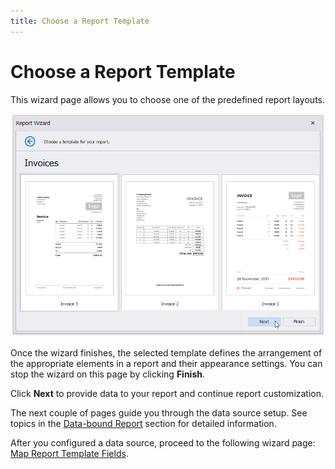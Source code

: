 ```yaml
---
title: Choose a Report Template
---
```

# Choose a Report Template

This wizard page allows you to choose one of the predefined report layouts.

![eurd-win-report-template-wizard-select-template](../../../../../../images/eurd-win-report-template-wizard-select-template.png)

Once the wizard finishes, the selected template defines the arrangement of the appropriate elements in a report and their appearance settings. You can stop the wizard on this page by clicking **Finish**.

Click **Next** to provide data to your report and continue report customization.

The next couple of pages guide you through the data source setup. See topics in the [Data-bound Report](..\data-bound-report.md) section for detailed information.

After you configured a data source, proceed to the following wizard page: [Map Report Template Fields](map-report-template-fields.md).